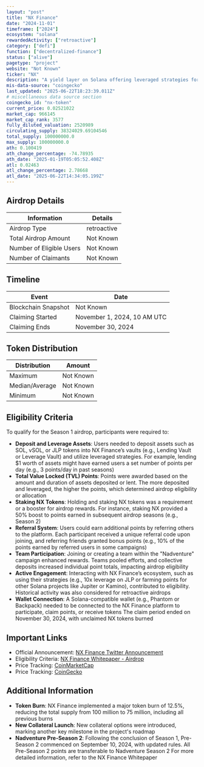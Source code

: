 ```yaml
---
layout: "post"
title: "NX Finance"
date: "2024-11-01"
timeframe: ["2024"]
ecosystem: "solana"
rewardedActivity: ["retroactive"]
category: ["defi"]
function: ["decentralized-finance"]
status: ["alive"]
pagetype: "project"
website: "Not Known"
ticker: "NX"
description: "A yield layer on Solana offering leveraged strategies for enhanced returns."
mis-data-source: "coingecko"
last_updated: "2025-06-22T18:23:39.011Z"
# miscellaneous data source section
coingecko_id: "nx-token"
current_price: 0.02521022
market_cap: 966145
market_cap_rank: 3577
fully_diluted_valuation: 2520989
circulating_supply: 38324029.69104546
total_supply: 100000000.0
max_supply: 100000000.0
ath: 0.100419
ath_change_percentage: -74.78935
ath_date: "2025-01-19T05:05:52.408Z"
atl: 0.02463
atl_change_percentage: 2.78668
atl_date: "2025-06-22T14:34:05.199Z"
---
```


## Airdrop Details

| Information              | Details     |
| ------------------------ | ----------- |
| Airdrop Type             | retroactive |
| Total Airdrop Amount     | Not Known   |
| Number of Eligible Users | Not Known   |
| Number of Claimants      | Not Known   |

## Timeline

| Event               | Date                        |
| ------------------- | --------------------------- |
| Blockchain Snapshot | Not Known                   |
| Claiming Started    | November 1, 2024, 10 AM UTC |
| Claiming Ends       | November 30, 2024           |

## Token Distribution

| Distribution   | Amount    |
| -------------- | --------- |
| Maximum        | Not Known |
| Median/Average | Not Known |
| Minimum        | Not Known |

## Eligibility Criteria

To qualify for the Season 1 airdrop, participants were required to:

- **Deposit and Leverage Assets**: Users needed to deposit assets such as SOL, vSOL, or JLP tokens into NX Finance’s vaults (e.g., Lending Vault or Leverage Vault) and utilize leveraged strategies. For example, lending $1 worth of assets might have earned users a set number of points per day (e.g., 3 points/day in past seasons)
- **Total Value Locked (TVL) Points**: Points were awarded based on the amount and duration of assets deposited or lent. The more deposited and leveraged, the higher the points, which determined airdrop eligibility or allocation
- **Staking NX Tokens**: Holding and staking NX tokens was a requirement or a booster for airdrop rewards. For instance, staking NX provided a 50% boost to points earned in subsequent airdrop seasons (e.g., Season 2)
- **Referral System**: Users could earn additional points by referring others to the platform. Each participant received a unique referral code upon joining, and referring friends granted bonus points (e.g., 10% of the points earned by referred users in some campaigns)
- **Team Participation**: Joining or creating a team within the "Nadventure" campaign enhanced rewards. Teams pooled efforts, and collective deposits increased individual point totals, impacting airdrop eligibility
- **Active Engagement**: Interacting with NX Finance’s ecosystem, such as using their strategies (e.g., 10x leverage on JLP or farming points for other Solana projects like Jupiter or Kamino), contributed to eligibility. Historical activity was also considered for retroactive airdrops
- **Wallet Connection**: A Solana-compatible wallet (e.g., Phantom or Backpack) needed to be connected to the NX Finance platform to participate, claim points, or receive tokens
  The claim period ended on November 30, 2024, with unclaimed NX tokens burned

## Important Links

- Official Announcement: [NX Finance Twitter Announcement](https://x.com/NX_Finance/status/1849782971479519637)
- Eligibility Criteria: [NX Finance Whitepaper - Airdrop](https://nx-finance.gitbook.io/nx-finance-whitepaper/welcome-to-nx-finance/airdrop)
- Price Tracking: [CoinMarketCap](https://coinmarketcap.com/currencies/nx-finance)
- Price Tracking: [CoinGecko](https://www.coingecko.com/en/coins/nx-token)

## Additional Information

- **Token Burn**: NX Finance implemented a major token burn of 12.5%, reducing the total supply from 100 million to 75 million, including all previous burns
- **New Collateral Launch**: New collateral options were introduced, marking another key milestone in the project's roadmap
- **Nadventure Pre-Season 2**: Following the conclusion of Season 1, Pre-Season 2 commenced on September 10, 2024, with updated rules. All Pre-Season 2 points are transferable to Nadventure Season 2
  For more detailed information, refer to the NX Finance Whitepaper